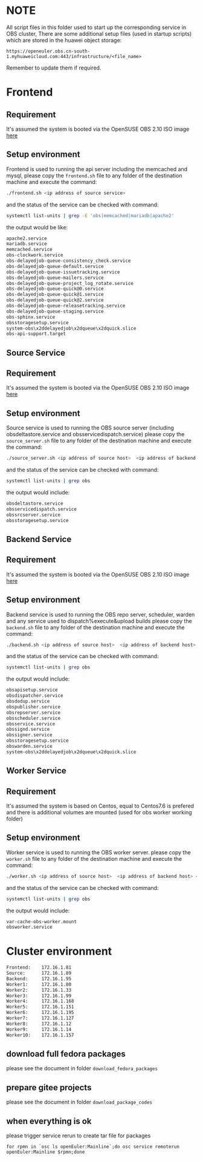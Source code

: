 # NOTE
All script files in this folder used to start up the corresponding service in OBS cluster,
There are some additional setup files (used in startup scripts) which are stored in the huawei object storage:
```
https://openeuler.obs.cn-south-1.myhuaweicloud.com:443/infrastructure/<file_name>
```
Remember to update them if required.

# Frontend
## Requirement
It's assumed the system is booted via the OpenSUSE OBS 2.10 ISO image [here](https://openbuildservice.org/download/)
## Setup environment
Frontend is used to running the api server including the memcached and mysql, please copy the `frontend.sh` file
to any folder of the destination machine and execute the command:
```bash
./frontend.sh <ip address of source service>
```
and the status of the service can be checked with command:
```bash
systemctl list-units | grep -E 'obs|memcached|mariadb|apache2'
```
the output would be like:
```bash
apache2.service                                                                loaded active running   The Apache Webserver
mariadb.service                                                                loaded active running   MySQL server
memcached.service                                                              loaded active running   memcached daemon
obs-clockwork.service                                                          loaded active running   Open Build Service Clockwork Daemon
obs-delayedjob-queue-consistency_check.service                                 loaded active running   Open Build Service DelayedJob Queue: consistency_check
obs-delayedjob-queue-default.service                                           loaded active running   Open Build Service DelayedJob Queue: default
obs-delayedjob-queue-issuetracking.service                                     loaded active running   Open Build Service DelayedJob Queue: issuetracking
obs-delayedjob-queue-mailers.service                                           loaded active running   Open Build Service DelayedJob Queue: mailers
obs-delayedjob-queue-project_log_rotate.service                                loaded active running   Open Build Service DelayedJob Queue: project_log_rotate
obs-delayedjob-queue-quick@0.service                                           loaded active running   Open Build Service DelayedJob Queue Instance: quick
obs-delayedjob-queue-quick@1.service                                           loaded active running   Open Build Service DelayedJob Queue Instance: quick
obs-delayedjob-queue-quick@2.service                                           loaded active running   Open Build Service DelayedJob Queue Instance: quick
obs-delayedjob-queue-releasetracking.service                                   loaded active running   Open Build Service DelayedJob Queue: releasetracking
obs-delayedjob-queue-staging.service                                           loaded active running   Open Build Service DelayedJob Queue: staging
obs-sphinx.service                                                             loaded active running   Open Build Service Sphinx Search Daemon
obsstoragesetup.service                                                        loaded active exited    OBS storage setup
system-obs\x2ddelayedjob\x2dqueue\x2dquick.slice                               loaded active active    system-obs\x2ddelayedjob\x2dqueue\x2dquick.slice
obs-api-support.target                                                         loaded active active    Open Build Service API Support Daemons
```

## Source Service
## Requirement
It's assumed the system is booted via the OpenSUSE OBS 2.10 ISO image [here](https://openbuildservice.org/download/)
## Setup environment
Source service is used to running the OBS source server (including obsdeltastore.service and obsservicedispatch.service)
please copy the `source_server.sh` file to any folder of the destination machine and execute the command:
```bash
./source_server.sh <ip address of source host>  <ip address of backend host>
```
and the status of the service can be checked with command:
```bash
systemctl list-units | grep obs
```
the output would include:
```bash
obsdeltastore.service                                                          loaded active running   OBS deltastore daemon
obsservicedispatch.service                                                     loaded active running   OBS source service dispatcher
obssrcserver.service                                                           loaded active running   OBS source repository server
obsstoragesetup.service                                                        loaded active exited    OBS storage setup
```

## Backend Service
## Requirement
It's assumed the system is booted via the OpenSUSE OBS 2.10 ISO image [here](https://openbuildservice.org/download/)
## Setup environment
Backend service is used to running the OBS repo server, scheduler, warden and any service used to dispatch%execute&upload builds
please copy the `backend.sh` file to any folder of the destination machine and execute the command:
```bash
./backend.sh <ip address of source host>  <ip address of backend host>
```
and the status of the service can be checked with command:
```bash
systemctl list-units | grep obs
```
the output would include:
```bash
obsapisetup.service                                                            loaded activating start     start OBS API Setup
obsdispatcher.service                                                          loaded active     running         OBS job dispatcher daemon
obsdodup.service                                                               loaded active     running         OBS dodup, updates download on demand metadata
obspublisher.service                                                           loaded active     running         OBS repository publisher
obsrepserver.service                                                           loaded active     running         OBS repository server
obsscheduler.service                                                           loaded active     exited          OBS job scheduler
obsservice.service                                                             loaded active     running         OBS source service server
obssignd.service                                                               loaded active     running         LSB: start the gpg sign daemon
obssigner.service                                                              loaded active     running         OBS signer service
obsstoragesetup.service                                                        loaded active     exited          OBS storage setup
obswarden.service                                                              loaded active     running         OBS warden, monitors the workers
system-obs\x2ddelayedjob\x2dqueue\x2dquick.slice                               loaded active     active          system-obs\x2ddelayedjob\x2dqueue\x2dquick.slice
```

## Worker Service
## Requirement
It's assumed the system is based on Centos, equal to Centos7.6 is prefered and there is additional volumes are mounted (used for obs worker working folder)
## Setup environment
Worker service is used to running the OBS worker server.
please copy the `worker.sh` file to any folder of the destination machine and execute the command:
```bash
./worker.sh <ip address of source host>  <ip address of backend host> <disk name that will be used>
```
and the status of the service can be checked with command:
```bash
systemctl list-units | grep obs
```
the output would include:
```bash
var-cache-obs-worker.mount                                                     loaded active mounted   /var/cache/obs/worker
obsworker.service                                                              loaded active running   LSB: Open Build Service worker
```
# Cluster environment
```bash
Frontend:    172.16.1.81
Source:      172.16.1.89
Backend:     172.16.1.95
Worker1:     172.16.1.80
Worker2:     172.16.1.33
Worker3:     172.16.1.99
Worker4:     172.16.1.168
Worker5:     172.16.1.151
Worker6:     172.16.1.195
Worker7:     172.16.1.127
Worker8:     172.16.1.12
Worker9:     172.16.1.14
Worker10:    172.16.1.157
```

## download full fedora packages
please see the document in folder `download_fedora_packages`

## prepare gitee projects
please see the document in folder `download_package_codes`

## when everything is ok
please trigger service rerun to create tar file for packages
```$xslt
for rpmn in `osc ls openEuler:Mainline`;do osc service remoterun openEuler:Mainline $rpmn;done
```
